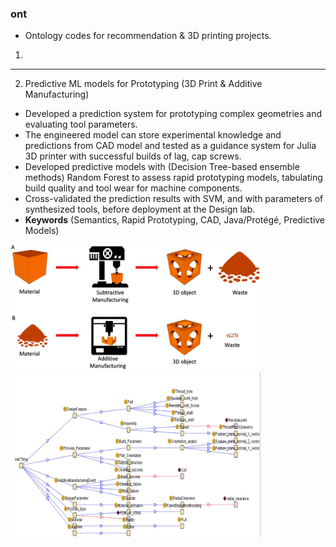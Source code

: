 ### ont

* Ontology codes for recommendation &amp; 3D printing projects.

1. 


---

2. Predictive ML models for Prototyping (3D Print & Additive Manufacturing)

* Developed a prediction system for prototyping complex geometries and evaluating tool parameters. 
* The engineered model can store experimental knowledge and predictions from CAD model and tested as a guidance system for Julia 3D printer with successful builds of lag, cap screws.
* Developed predictive models with (Decision Tree-based ensemble methods) Random Forest to assess rapid prototyping models, tabulating build quality and tool wear for machine components.
* Cross-validated the prediction results with SVM, and with parameters of synthesized tools, before deployment at the Design lab.
* **Keywords** (Semantics, Rapid Prototyping, CAD, Java/Protégé, Predictive Models)

<img src='ont-mfg/bio.jpg' width="400"> <img src="ont-mfg/knowledge tree.jpg" width='400'>
